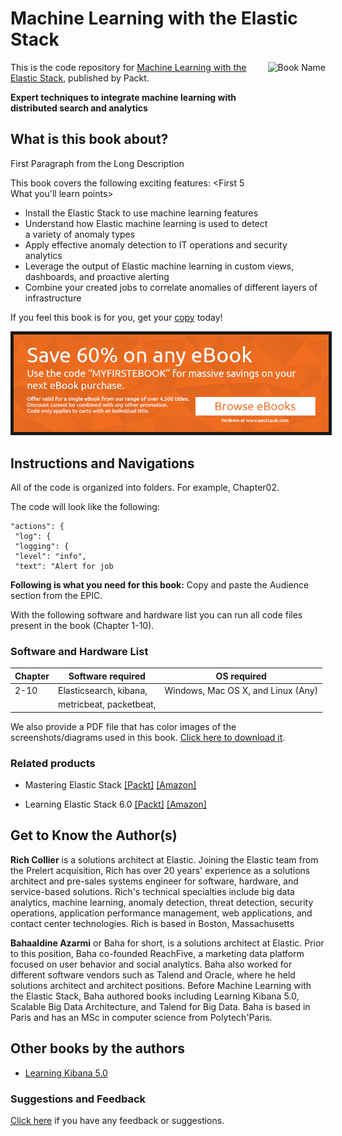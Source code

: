 # 	Machine Learning with the Elastic Stack

<a href="https://www.packtpub.com/big-data-and-business-intelligence/machine-learning-elastic-stack?utm_source=github&utm_medium=repository"><img src="https://d1ldz4te4covpm.cloudfront.net/sites/default/files/imagecache/ppv4_main_book_cover/cover_26.png" alt="Book Name" height="256px" align="right"></a>

This is the code repository for [	Machine Learning with the Elastic Stack](https://www.packtpub.com/big-data-and-business-intelligence/machine-learning-elastic-stack?utm_source=github&utm_medium=repository), published by Packt.

**Expert techniques to integrate machine learning with distributed search and analytics**

## What is this book about?
First Paragraph from the Long Description

This book covers the following exciting features: <First 5 What you'll learn points>
* Install the Elastic Stack to use machine learning features
* Understand how Elastic machine learning is used to detect a variety of anomaly types
* Apply effective anomaly detection to IT operations and security analytics
* Leverage the output of Elastic machine learning in custom views, dashboards, and proactive alerting
* Combine your created jobs to correlate anomalies of different layers of infrastructure

If you feel this book is for you, get your [copy](https://www.amazon.com/dp/1788477545) today!

<a href="https://www.packtpub.com/?utm_source=github&utm_medium=banner&utm_campaign=GitHubBanner"><img src="https://raw.githubusercontent.com/PacktPublishing/GitHub/master/GitHub.png" 
alt="https://www.packtpub.com/" border="5" /></a>


## Instructions and Navigations
All of the code is organized into folders. For example, Chapter02.

The code will look like the following:
```
"actions": {
 "log": {
 "logging": {
 "level": "info",
 "text": "Alert for job
```

**Following is what you need for this book:**
Copy and paste the Audience section from the EPIC.

With the following software and hardware list you can run all code files present in the book (Chapter 1-10).

### Software and Hardware List

| Chapter  | Software required                   | OS required                        |
| -------- | ------------------------------------| -----------------------------------|
| 2-10     | Elasticsearch, kibana,              |Windows, Mac OS X, and Linux (Any)  |
|          |  metricbeat, packetbeat,            |                                    |



We also provide a PDF file that has color images of the screenshots/diagrams used in this book. [Click here to download it](https://www.packtpub.com/sites/default/files/downloads/9781788834445_ColorImages.pdf).


### Related products <Other books you may enjoy>
* Mastering Elastic Stack [[Packt]](https://www.packtpub.com/big-data-and-business-intelligence/mastering-elastic-stack?utm_source=github&utm_medium=repository&utm_campaign=9781788293778) [[Amazon]](https://www.amazon.com/dp/1786460017)

* Learning Elastic Stack 6.0 [[Packt]](https://www.packtpub.com/big-data-and-business-intelligence/learning-elastic-stack-60?utm_source=github&utm_medium=repository&utm_campaign=9781787281868) [[Amazon]](https://www.amazon.com/dp/B077T7V7PF)

## Get to Know the Author(s)
**Rich Collier**
is a solutions architect at Elastic. Joining the Elastic team from the Prelert
acquisition, Rich has over 20 years' experience as a solutions architect and pre-sales systems
engineer for software, hardware, and service-based solutions. Rich's technical specialties
include big data analytics, machine learning, anomaly detection, threat detection, security
operations, application performance management, web applications, and contact center
technologies. Rich is based in Boston, Massachusetts

**Bahaaldine Azarmi**
or Baha for short, is a solutions architect at Elastic. Prior to this
position, Baha co-founded ReachFive, a marketing data platform focused on user behavior
and social analytics. Baha also worked for different software vendors such as Talend and
Oracle, where he held solutions architect and architect positions. Before Machine Learning
with the Elastic Stack, Baha authored books including Learning Kibana 5.0, Scalable Big Data
Architecture, and Talend for Big Data. Baha is based in Paris and has an MSc in computer
science from Polytech'Paris.


## Other books by the authors
* [Learning Kibana 5.0](https://www.packtpub.com/big-data-and-business-intelligence/learning-kibana-50?utm_source=github&utm_medium=repository&utm_campaign=9781784399597)

### Suggestions and Feedback
[Click here](https://docs.google.com/forms/d/e/1FAIpQLSdy7dATC6QmEL81FIUuymZ0Wy9vH1jHkvpY57OiMeKGqib_Ow/viewform) if you have any feedback or suggestions.

